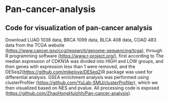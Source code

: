 # Pan-cancer-analysis
## Code for visualization of pan-cancer analysis
Download LUAD 1038 data, BRCA 1099 data, BLCA 408 data, COAD 483 data from the TCGA website (https://www.cancer.gov/ccg/research/genome-sequencing/tcga), through R programming software (https://www.r-project.org/), first according to The median expression of CDKN1A was divided into HIGH and LOW groups, and then genes with expression less than 1 were removed, and the DESeq2(https://github.com/mikelove/DESeq2)R package was used for differential analysis. GSEA enrichment analysis was performed using clusterProfiler (https://github.com/YuLab-SMU/clusterProfiler), which we then visualized based on NES and pvalue. All processing code is exposed (https://github.com/ZhaoHongHuizhh/Pan-cancer-analysis).
